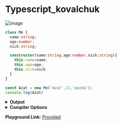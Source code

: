 # Typescript_kovalchuk
![image](https://user-images.githubusercontent.com/122405130/217327507-97b654a1-9eff-48e7-a7b1-24e99c8373f9.png)


```ts
class Me {
  name:string;
  age:number;
  nick:string;

  constructor(name:string,age:number,nick:string){
    this.name=name;
    this.age=age;
    this.nick=nick
  }
}

const Azat = new Me('Azat',22,'pezda');
console.log(Azat)
```



<details><summary><b>Output</b></summary>

```ts
"use strict";
class Me {
    constructor(name, age, nick) {
        this.name = name;
        this.age = age;
        this.nick = nick;
    }
}
const Azat = new Me('Azat', 22, 'agent_47');
console.log(Azat);

```


</details>


<details><summary><b>Compiler Options</b></summary>

```json
{
  "compilerOptions": {
    "strict": true,
    "noImplicitAny": true,
    "strictNullChecks": true,
    "strictFunctionTypes": true,
    "strictPropertyInitialization": true,
    "strictBindCallApply": true,
    "noImplicitThis": true,
    "noImplicitReturns": true,
    "alwaysStrict": true,
    "esModuleInterop": true,
    "declaration": true,
    "experimentalDecorators": true,
    "emitDecoratorMetadata": true,
    "target": "ES2017",
    "jsx": "react",
    "module": "ESNext",
    "moduleResolution": "node"
  }
}
```


</details>

**Playground Link:** [Provided](https://www.typescriptlang.org/play?#code/MYGwhgzhAECyCm0DeAoa0B2YC28BcEALgE4CWGA5gNxrRgX4YCu2ARvMTehqcANYES5ailrAA9hiLEmwQuOIAKLLkFlKAGnqMW7Yhp781wgJSp06QgAtSEAHQr4AXkdcL123e1PtbyzftDPhdePloAXxRIlAkpQmgAQQAvMHinTHgAdzh4RQByZNS8jQAmEo08gAd4JIATMDyTGliIcRB4OxBxCkVCwhMgA)
      
